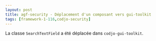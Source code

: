 ```yaml
---
layout: post
title: agf-security - Déplacement d'un composant vers gui-toolkit
tags: [framework-1-116,codjo-security]
---
```

La classe ```SearchTextField``` a été déplacée dans ```codjo-gui-toolkit```.